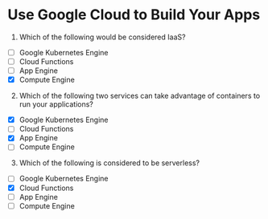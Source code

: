 # Use Google Cloud to Build Your Apps

1. Which of the following would be considered IaaS?

- [ ] Google Kubernetes Engine
- [ ] Cloud Functions
- [ ] App Engine
- [X] Compute Engine

2. Which of the following two services can take advantage of containers to run your applications?

- [X] Google Kubernetes Engine
- [ ] Cloud Functions
- [X] App Engine
- [ ] Compute Engine

3. Which of the following is considered to be serverless?

- [ ] Google Kubernetes Engine
- [X] Cloud Functions
- [ ] App Engine
- [ ] Compute Engine
